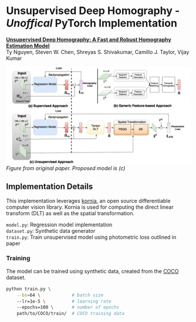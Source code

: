 # Unsupervised Deep Homography - *Unoffical* PyTorch Implementation

[**Unsupervised Deep Homography: A Fast and Robust Homography Estimation
Model**](https://arxiv.org/abs/1709.03966)<br>
Ty Nguyen, Steven W. Chen, Shreyas S. Shivakumar, Camillo J. Taylor, Vijay
Kumar<br>


![models](figures/models.jpg)
*Figure from original paper. Proposed model is \(c\)*

## Implementation Details

This implementation leverages [kornia](https://github.com/kornia/kornia), an
open source differentiable computer vision library. Kornia is used for computing
the direct linear transform (DLT) as well as the spatial transformation.

`model.py`: Regression model implementation <br>
`dataset.py`: Synthetic data generator <br>
`train.py`: Train unsupervised model using photometric loss outlined in paper


### Training

The model can be trained using synthetic data, created from the
[COCO](http://cocodataset.org/) dataset. 

```bash
python train.py \
    --bs=64 \            # batch size
    --lr=1e-5 \          # learning rate
    --epochs=100 \       # number of epochs
    path/to/COCO/train/  # COCO training data
```
